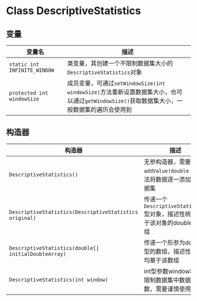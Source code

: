 # Class DescriptiveStatistics
## 变量
|变量名|描述|
|-----|-----|
|`static int	INFINITE_WINDOW`|类变量，其创建一个不限制数据集大小的`DescriptiveStatistics`对象|
|`protected int	windowSize`|成员变量，可通过`setWindowSize(int windowSize)`方法重新设置数据集大小，也可以通过`getWindowSize()`获取数据集大小，一般数据集的遍历会使用到|

## 构造器
|构造器|描述|
|-----|-----|
|`DescriptiveStatistics()`|无参构造器，需要通过`addValue(double v)`方法将数据逐一添加至数据集|
|`DescriptiveStatistics(DescriptiveStatistics original)`|传递一个`DescriptiveStatistics`型对象，描述性统计基于该对象的double型数组|
|`DescriptiveStatistics(double[] initialDoubleArray)`|传递一个形参为double型的数组，描述性统计均基于该数组|
|`DescriptiveStatistics(int window)`|int型参数window将会限制数据集中数据的个数，需要谨慎使用|

## 